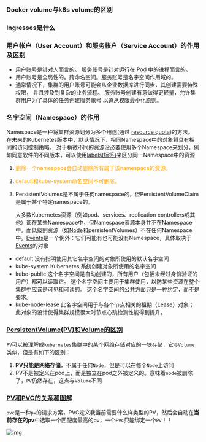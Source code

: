 ### Docker volume与k8s volume的区别

### Ingresses是什么

### 用户帐户（User Account）和服务帐户（Service Account）的作用及区别

- 用户账号是针对人而言的。 服务账号是针对运行在 Pod 中的进程而言的。
- 用户账号是全局性的。跨命名空间。服务账号是名字空间作用域的。
- 通常情况下，集群的用户账号可能会从企业数据库进行同步，其创建需要特殊权限， 并且涉及到复杂的业务流程。 服务账号创建有意做得更轻量，允许集群用户为了具体的任务创建服务账号 以遵从权限最小化原则。

### 名字空间（Namespace）的作用

Namespace是一种将集群资源划分为多个用途(通过 [resource quota](https://kubernetes.io/docs/concepts/policy/resource-quotas/))的方法。
在未来的Kubernetes版本中，默认情况下，相同Namespace中的对象将具有相同的访问控制策略。
对于稍微不同的资源没必要使用多个Namespace来划分，例如同意软件的不同版本，可以使用[labels(标签)](http://docs.kubernetes.org.cn/247.html)来区分同一Namespace中的资源

1. <font color=orange>删除一个namespace会自动删除所有属于该namespace的资源。</font>

2. <font color=orange>default和kube-system命名空间不可删除。</font>

3. PersistentVolumes是不属于任何namespace的，但PersistentVolumeClaim是属于某个特定namespace的。

   大多数Kubernetes资源（例如pod、services、replication controllers或其他）都在某些Namespace中，但Namespace资源本身并不在Namespace中。而低级别资源（如[Node](http://docs.kubernetes.org.cn/304.html)和persistentVolumes）不在任何Namespace中。[Events](https://www.kubernetes.org.cn/1031.html)是一个例外：它们可能有也可能没有Namespace，具体取决于[Events](https://www.kubernetes.org.cn/1031.html)的对象

- default 没有指明使用其它名字空间的对象所使用的默认名字空间
- kube-system Kubernetes 系统创建对象所使用的名字空间
- kube-public 这个名字空间是自动创建的，所有用户（包括未经过身份验证的用户）都可以读取它。 这个名字空间主要用于集群使用，以防某些资源在整个集群中应该是可见和可读的。 这个名字空间的公共方面只是一种约定，而不是要求。
- kube-node-lease 此名字空间用于与各个节点相关的租期（Lease）对象； 此对象的设计使得集群规模很大时节点心跳检测性能得到提升。

### [PersistentVolume(PV)和Volume的区别](https://www.cnblogs.com/baoshu/p/13281876.html#1587086798)

`PV`可以被理解成`kubernetes`集群中的某个网络存储对应的一块存储，它`与Volume`类似，但是有如下的区别：

1. **PV只能是网络存储**，不属于任何`Node`，但是可以在每个`Node`上访问
2. PV不是被定义在pod上，而是独立在pod之外被定义的。意味着`node`被删除了，`PV`仍然存在，这点与`Volume`不同

### [PV和PVC的关系和图解](https://www.cnblogs.com/baoshu/p/13281876.html#4263663872)

`pvc`是一种`pv`的请求方案，PVC定义我当前需要什么样类型的PV，然后会自动在**当前存在的pv**中选取一个匹配度最高的pv，一个`PVC`只能绑定一个`PV`！！

![img](https://i.loli.net/2021/06/07/DEXC6xOiUhLcQwo.jpg)
